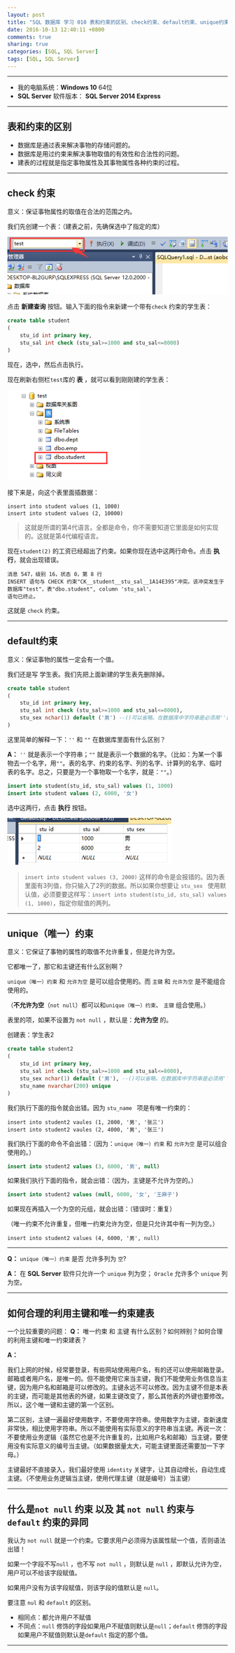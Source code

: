 ```yaml
---
layout: post
title: "SQL 数据库 学习 010 表和约束的区别、check约束、default约束、unique约束、not null约束"
date: 2016-10-13 12:40:11 +0800
comments: true
sharing: true
categories: [SQL, SQL Server]
tags: [SQL, SQL Server]
---
```



---

* 我的电脑系统：**Windows  10** 64位
* **SQL Server** 软件版本： **SQL Server 2014 Express**

---

## 表和约束的区别

* 数据库是通过表来解决事物的存储问题的。
* 数据库是用过约束来解决事物取值的有效性和合法性的问题。
* 建表的过程就是指定事物属性及其事物属性各种约束的过程。

---

## check 约束

意义：保证事物属性的取值在合法的范围之内。


我们先创建一个表：（建表之前，先确保选中了指定的库）

![Alt text](/images/2016-10-13-SQL-Learning-010-differences-tables-contraints-check-default-unique-not-null/1476251551513.png)

点击 **新建查询** 按钮。输入下面的指令来新建一个带有`check` 约束的学生表：

```sql
create table student
(
	stu_id int primary key,
	stu_sal int check (stu_sal>=1000 and stu_sal<=8000)
)
```

现在，选中，然后点击执行。

现在刷新右侧栏`test`库的 **表** ，就可以看到刚刚建的学生表：

![Alt text](/images/2016-10-13-SQL-Learning-010-differences-tables-contraints-check-default-unique-not-null/1476251700453.png)


接下来是，向这个表里面插数据：

```
insert into student values (1, 1000)
insert into student values (2, 10000)
```


> 这就是所谓的第4代语言。全都是命令，你不需要知道它里面是如何实现的。这就是第4代编程语言。


现在`student(2)` 的工资已经超出了约束。如果你现在选中这两行命令。点击 **执行**，就会出现错误。

```
消息 547，级别 16，状态 0，第 8 行
INSERT 语句与 CHECK 约束"CK__student__stu_sal__1A14E395"冲突。该冲突发生于数据库"test"，表"dbo.student", column 'stu_sal'。
语句已终止。
```

这就是 `check` 约束。


---

## default约束

意义：保证事物的属性一定会有一个值。

我们还是写 学生表。我们先把上面新建的学生表先删除掉。

```sql
create table student
(
	stu_id int primary key,
	stu_sal int check (stu_sal>=1000 and stu_sal<=8000),
	stu_sex nchar(1) default ('男') --()可以省略。在数据库中字符串是必须用''括起来的
)
```

这里简单的解释一下：`''` 和 `""` 在数据库里面有什么区别？

**A：** `''` 就是表示一个字符串；`""` 就是表示一个数据的名字。（比如：为某一个事物去一个名字，用`""`。表的名字、约束的名字、列的名字、计算列的名字、临时表的名字。总之，只要是为一个事物取一个名字，就是：`""`。）



```sql
insert into student(stu_id, stu_sal) values (1, 1000)
insert into student values (2, 6000, '女')
```

选中这两行，点击 **执行** 按钮。

![Alt text](/images/2016-10-13-SQL-Learning-010-differences-tables-contraints-check-default-unique-not-null/1476254095140.png)

> `insert into student values (3, 2000)` 这样的命令是会报错的。因为表里面有3列值，你只输入了2列的数据。所以如果你想要让 `stu_sex ` 使用默认值，必须要要这样写：`insert into student(stu_id, stu_sal) values (1, 1000)`，指定你赋值的两列。


---

## unique（唯一）约束

意义：它保证了事物的属性的取值不允许重复，但是允许为空。

它都唯一了，那它和主键还有什么区别啊？

`unique（唯一）约束` 和 `允许为空` 是可以组合使用的。而 `主键` 和 `允许为空` 是不能组合使用的。

（**不允许为空**（`not null`）都可以和`unique（唯一）约束`、 `主键`  组合使用。）

 
 表里的项，如果不设置为 `not null` ，默认是：**允许为空** 的。

创建表：学生表2

```sql
create table student2
(
	stu_id int primary key,
	stu_sal int check (stu_sal>=1000 and stu_sal<=8000),
	stu_sex nchar(1) default ('男'), --()可以省略。在数据库中字符串是必须用''括起来的
	stu_name nvarchar(200) unique
)
```


我们执行下面的指令就会出错。因为 `stu_name ` 项是有唯一约束的：

```
insert into student2 vaules (1, 2000, '男', '张三')
insert into student2 vaules (2, 4000, '男', '张三')
```


我们执行下面的命令不会出错：（因为：`unique（唯一）约束` 和 `允许为空` 是可以组合使用的。）

```sql
insert into student2 values (3, 6000, '男', null)
```

如果我们执行下面的指令，就会出错：（因为，主键是不允许为空的。）

```sql
insert into student2 values (null, 6000, '女', '王麻子')
```


如果现在再插入一个为空的元组，就会出错：（错误时：重复）

（唯一约束不允许重复，但唯一约束允许为空，但是只允许其中有一列为空。）

```
insert into student2 values (4, 6000, '男', null)
```

---

**Q：** `unique（唯一）约束` 是否 允许多列为 `空`? 

**A：** 
在 **SQL Server** 软件只允许一个 `unique` 列为空；
`Oracle` 允许多个 `unique` 列为空。 

---

## 如何合理的利用主键和唯一约束建表

一个比较重要的问题：
**Q：** 唯一约束 和 主键 有什么区别？如何辨别？如何合理的利用主键和唯一约束建表？

**A：**


我们上网的时候，经常要登录，有些网站使用用户名，有的还可以使用邮箱登录。邮箱或者用户名，是唯一的。但不能使用它来当主键，我们不能使用业务信息当主键，因为用户名和邮箱是可以修改的。主键永远不可以修改。因为主键不但是本表的主键，而可能是其他表的外键，如果主键改变了，那么其他表的外键也要修改。所以，这个唯一键和主键的第一个区别。

第二区别，主键一遍最好使用数字，不要使用字符串。使用数字为主键，查新速度非常快，相比使用字符串。所以不能使用有实际意义的字符串当主键。再说一次：不要使用业务逻辑（虽然它也是不允许重复的，比如用户名和邮箱）当主键，要使用没有实际意义的编号当主键。（如果数据量太大，可能主键里面还需要加一下字母。）

主键最好不直接录入，我们最好使用 `identity` 关键字，让其自动增长，自动生成主键。（不使用业务逻辑当主键，使用代理主键（就是编号）当主键）

---


## 什么是`not null` 约束 以及 其 `not null` 约束与 `default` 约束的异同

我认为 `not null`  就是一个约束。它要求用户必须得为该属性赋一个值，否则语法出错！

如果一个字段不写`null` ，也不写 `not null` ，则默认是  `null` ，即默认允许为空，用户可以不给该字段赋值。

如果用户没有为该字段赋值，则该字段的值默认是 `null`。

要注意 `nul` 和 `default` 的区别。

* 相同点：都允许用户不赋值
* 不同点：`null` 修饰的字段如果用户不赋值则默认是`null`；`default` 修饰的字段如果用户不赋值则默认是`default` 指定的那个值。

---







